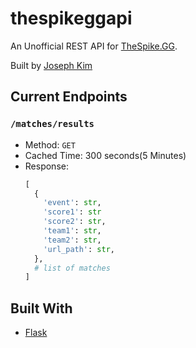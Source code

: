 # thespikeggapi

An Unofficial REST API for [TheSpike.GG](https://www.thespike.gg/).

Built by [Joseph Kim](https://github.com/josephsookim/)

## Current Endpoints

### `/matches/results`

- Method: `GET`
- Cached Time: 300 seconds(5 Minutes)
- Response:
  ```python
  [
    {
      'event': str,
      'score1': str
      'score2': str,
      'team1': str,
      'team2': str,
      'url_path': str,
    },
    # list of matches
  ]
  ```

## Built With

- [Flask](https://flask.palletsprojects.com/en/1.1.x/)
